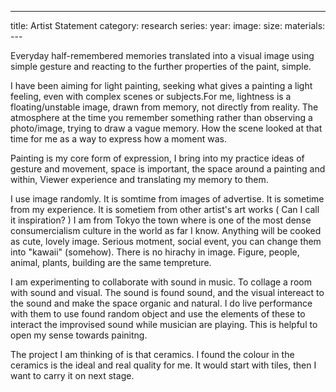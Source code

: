 ---
title: Artist Statement 
category: research 
series: 
year: 
image: 
size: 
materials: ---

Everyday half-remembered memories translated into a visual image using simple gesture and reacting to the further properties of the paint, simple. 

I have been aiming for light painting, seeking what gives a painting a light feeling, even with complex scenes or subjects.For me, lightness is a floating/unstable image, drawn from memory, not directly from reality. The atmosphere at the time you remember something rather than observing a photo/image, trying to draw a vague memory. How the scene looked at that time for me as a way to express how a moment was.

Painting is my core form of expression, I bring into my practice ideas of gesture and movement, space is important, the space around a painting and within, Viewer experience and translating my memory to them.

I use image randomly. It is somtime from images of advertise. It is sometime from my experience. It is sometiem from other artist's art works ( Can I call it inspiration? ) I am from Tokyo the town where is one of the most dense consumercialism culture in the world as far I know. Anything will be cooked as cute, lovely image. Serious motment, social event, you can change them into "kawaii" (somehow). There is no hirachy in image. Figure, people, animal, plants, building are the same tempreture. 

I am experimenting to collaborate with sound in music. To collage a room with sound and visual. The sound is found sound, and the visual intereact to the sound and make the space organic and natural. I do live performance with them to use found random object and use the elements of these to interact the improvised sound while musician are playing. This is helpful to open my sense towards painitng. 

The project I am thinking of is that ceramics. I found the colour in the ceramics is the ideal and real quality for me. It would start with tiles, then I want to carry it on next stage. 




 